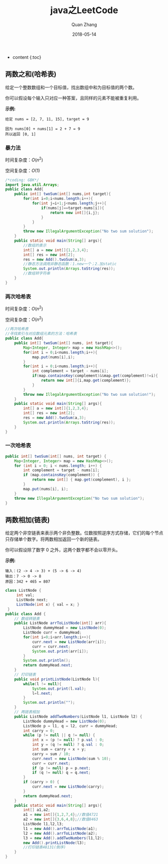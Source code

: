 ﻿---
layout: post
title: "java之LeetCode"
date: 2018-05-14
categories: Java
tags: Java
author: Quan Zhang
---

* content
{:toc} 

## 两数之和(哈希表)

给定一个整数数组和一个目标值，找出数组中和为目标值的两个数。

你可以假设每个输入只对应一种答案，且同样的元素不能被重复利用。

**示例:**

	给定 nums = [2, 7, 11, 15], target = 9

	因为 nums[0] + nums[1] = 2 + 7 = 9
	所以返回 [0, 1]

### 暴力法

时间复杂度：$O(n^2)$

空间复杂度：$O(1)$

```java
/*coding: GBK*/
import java.util.Arrays;
public class Add{
	public int[] twoSum(int[] nums,int target){
		for(int i=0;i<nums.length;i++){
			for(int j=i+1;j<nums.length;j++){
				if(nums[j]==target-nums[i]){
					return new int[]{i,j};
				}
			}
		}
		throw new IllegalArgumentException("No two sum solution");
	}
	public static void main(String[] args){
		//数组的表示
		int[] a = new int[]{1,2,3,4};
		int[] res = new int[2];
		res = new Add().twoSum(a,3);
		//静态方法调用非静态函数：1.new一个；2.加static
		System.out.println(Arrays.toString(res));
		//数组转字符串
	}
}
```

### 两次哈希表

时间复杂度：$O(n^2)$

空间复杂度：$O(n^2)$

```java
//两次哈希表
//寻找索引与对应数组元素的方法：哈希表
public class Add{
	public int[] twoSum(int[] nums, int target){
		Map<Integer, Integer> map = new HashMap<>();
		for(int i = 0;i<nums.length;i++){
			map.put(nums[i],i);
		}
		for(int i = 0;i<nums.length;i++){
			int complement = target - nums[i];
			if(map.containsKey(complement)&&map.get(complement)!=i){
				return new int[]{i,map.get(complement)};
			}
		}
		throw new IllegalArgumentException("No two sum solution!");
	}
	public static void main(String[] args){
		int[] a = new int[]{1,2,3,4};
		int[] res = new int[2];
		res = new Add().twoSum(a,3);
		System.out.println(Arrays.toString(res));
	}
}
```

### 一次哈希表

```java
public int[] twoSum(int[] nums, int target) {
    Map<Integer, Integer> map = new HashMap<>();
    for (int i = 0; i < nums.length; i++) {
        int complement = target - nums[i];
        if (map.containsKey(complement)) {
            return new int[] { map.get(complement), i };
        }
        map.put(nums[i], i);
    }
    throw new IllegalArgumentException("No two sum solution");
}
```

## 两数相加(链表)

给定两个非空链表来表示两个非负整数。位数按照逆序方式存储，它们的每个节点只存储单个数字。将两数相加返回一个新的链表。

你可以假设除了数字 0 之外，这两个数字都不会以零开头。

**示例:**

	输入：(2 -> 4 -> 3) + (5 -> 6 -> 4)
	输出：7 -> 0 -> 8
	原因：342 + 465 = 807

```java
class ListNode {
     int val;
     ListNode next;
     ListNode(int x) { val = x; }
 }
public class Add {
	// 数组转链表
	public ListNode arrToListNode(int[] arr){
		ListNode dummyHead = new ListNode(0);
		ListNode curr = dummyHead;
		for(int i=0;i<arr.length;i++){
			curr.next = new ListNode(arr[i]);
			curr = curr.next;
			System.out.print(arr[i]);
		}
		System.out.println();
		return dummyHead.next;
	}
	// 打印链表
	public void printListNode(ListNode l){
		while(l != null){
			System.out.print(l.val);
			l=l.next;
		}
		System.out.println("");
	}
	// 两链表相加
    public ListNode addTwoNumbers(ListNode l1, ListNode l2) {
        ListNode dummyHead = new ListNode(0);
        ListNode p = l1, q = l2, curr = dummyHead;
        int carry = 0;
        while (p != null || q != null) {
            int x = (p != null) ? p.val : 0;
            int y = (q != null) ? q.val : 0;
            int sum = carry + x + y;
            carry = sum / 10;
            curr.next = new ListNode(sum % 10);
            curr = curr.next;
            if (p != null) p = p.next;
            if (q != null) q = q.next;
        }
        if (carry > 0) {
            curr.next = new ListNode(carry);
        }
        return dummyHead.next;
    }
    public static void main(String[] args){
    	int[] a1,a2;
    	a1 = new int[]{1,2,7,4};//数值4721
    	a2 = new int[]{3,6,4,8};//数值8463
    	ListNode l1,l2,l3;
    	l1 = new Add().arrToListNode(a1);
    	l2 = new Add().arrToListNode(a2);
    	l3 = new Add().addTwoNumbers(l1,l2);
    	new Add().printListNode(l3);
    	//打印链表48131(倒序)
    }
}
```